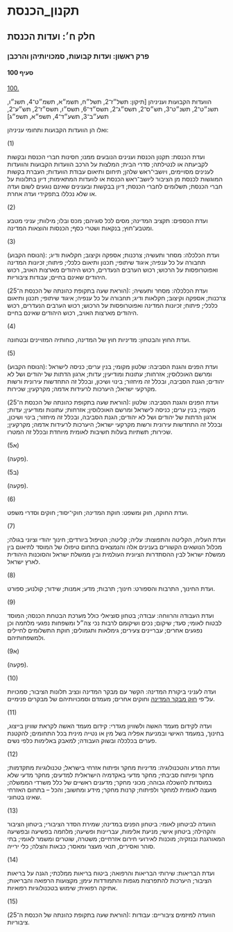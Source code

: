 # תקנון_הכנסת

## חלק ח׳: ועדות הכנסת

### פרק ראשון: ועדות קבועות, סמכויותיהן והרכבן

#### סעיף 100

[100.](https://he.wikisource.org/wiki/%D7%AA%D7%A7%D7%A0%D7%95%D7%9F_%D7%94%D7%9B%D7%A0%D7%A1%D7%AA#%D7%A1%D7%A2%D7%99%D7%A3_100)

הוועדות הקבועות ועניניהן [תיקון: תשל״ז־2, תשל״ח, תשמ״א, תשמ״ט־4, תשנ״ו, תשנ״ט־2, תשנ״ט־3, תש״ס־2, תשס״ג־2, תשס״ד־6, תשס״ו, תשס״ז־2, תש״ע־2, תשע״ב־3, תשע״ד־4, תשפ״א, תשפ״ג]

ואלו הן הוועדות הקבועות ותחומי עניניהן:

(1)

ועדת הכנסת: תקנון הכנסת וענינים הנובעים ממנו; חסינות חברי הכנסת ובקשות לקביעתה או לנטילתה; סדרי הבית; המלצות על הרכב הוועדות הקבועות והוועדות לענינים מסויימים, ויושבי־ראש שלהן; תיחום ותיאום עבודת הוועדות; העברת בקשות המוגשות לכנסת מן הציבור ליושב־ראש הכנסת או לוועדות המתאימות; דיון בתלונות על חברי הכנסת; תשלומים לחברי הכנסת; דיון בבקשות ובענינים שאינם נוגעים לשום ועדה או שלא נכללו בתפקידי ועדה אחרת.

(2)

ועדת הכספים: תקציב המדינה; מסים לכל סוגיהם; מכס ובלו; מילוות; עניני מטבע ומטבע־חוץ; בנקאות ושטרי כסף; הכנסות והוצאות המדינה.

(3)

(הנוסח הקבוע): ועדת הכלכלה: מסחר ותעשיה; צרכנות; אספקה וקיצוב; חקלאות ודיג; תחבורה על כל ענפיה; איגוד שיתופי; תכנון ותיאום כלכלי; פיתוח; זכיונות המדינה ואפוטרופסות על הרכוש; רכוש הערבים הנעדרים, רכוש היהודים מארצות האויב, רכוש היהודים שאינם בחיים; עבודות ציבוריות.

(הוראת שעה בתקופת כהונתה של הכנסת ה־25): ועדת הכלכלה: מסחר ותעשיה; צרכנות; אספקה וקיצוב; חקלאות ודיג; תחבורה על כל ענפיה; איגוד שיתופי; תכנון ותיאום כלכלי; פיתוח; זכיונות המדינה ואפוטרופסות על הרכוש; רכוש הערבים הנעדרים, רכוש היהודים מארצות האויב, רכוש היהודים שאינם בחיים.

(4)

ועדת החוץ והבטחון: מדיניות חוץ של המדינה, כוחותיה המזויינים ובטחונה.

(5)

(הנוסח הקבוע): ועדת הפנים והגנת הסביבה: שלטון מקומי; בנין ערים; כניסה לישראל ומרשם האוכלוסין; אזרחות; עתונות ומודיעין; עדות; ארגון הדתות של יהודים ושל לא יהודים; הגנת הסביבה, ובכלל זה מיחזור; בינוי ושיכון, ובכלל זה התחדשות עירונית ורשות מקרקעי ישראל; היערכות לרעידות אדמה; מקרקעין; שכירות.

(הוראת שעה בתקופת כהונתה של הכנסת ה־25): ועדת הפנים והגנת הסביבה: שלטון מקומי; בנין ערים; כניסה לישראל ומרשם האוכלוסין; אזרחות; עתונות ומודיעין; עדות; ארגון הדתות של יהודים ושל לא יהודים; הגנת הסביבה, ובכלל זה מיחזור; בינוי ושיכון, ובכלל זה התחדשות עירונית ורשות מקרקעי ישראל; היערכות לרעידות אדמה; מקרקעין; שכירות; תשתיות בעלות חשיבות לאומית מיוחדת ובכלל זה המטרו.

(5א)

(פקעה).

(5ב)

(פקעה).

(6)

ועדת החוקה, חוק ומשפט: חוקת המדינה; חוקי־יסוד; חוקים וסדרי משפט.

(7)

ועדת העליה, הקליטה והתפוצות: עליה; קליטה; הטיפול ביורדים; חינוך יהודי וציוני בגולה; מכלול הנושאים הקשורים בענינים אלה והנמצאים בתחום טיפולו של המוסד לתיאום בין ממשלת ישראל לבין ההסתדרות הציונית העולמית ובין ממשלת ישראל והסוכנות היהודית לארץ ישראל.

(8)

ועדת החינוך, התרבות והספורט: חינוך; תרבות; מדע; אמנות; שידור; קולנוע; ספורט.

(9)

ועדת העבודה והרווחה: עבודה; בטחון סוציאלי כולל מערכת הבטחת הכנסה; המוסד לבטוח לאומי; סעד; שיקום; נכים ושיקומם לרבות נכי צה״ל ומשפחות נפגעי מלחמה וכן נפגעים אחרים; עבריינים צעירים; גימלאות ותגמולים; חוקת התשלומים לחיילים ולמשפחותיהם.

(9א)

(פקעה).

(10)

ועדה לעניני ביקורת המדינה: הקשר עם מבקר המדינה ונציב תלונות הציבור; סמכויות על־פי [חוק מבקר המדינה](https://he.wikisource.org/wiki/%D7%97%D7%95%D7%A7_%D7%9E%D7%91%D7%A7%D7%A8_%D7%94%D7%9E%D7%93%D7%99%D7%A0%D7%94 "חוק מבקר המדינה") וחוקים אחרים; מעמדם וסמכויותיהם של מבקרים פנימיים.

(11)

ועדה לקידום מעמד האשה ולשוויון מגדרי: קידום מעמד האשה לקראת שוויון בייצוג, בחינוך, במעמד האישי ובמניעת אפליה בשל מין או נטייה מינית בכל התחומים; להקטנת פערים בכלכלה ובשוק העבודה; למאבק באלימות כלפי נשים.

(12)

ועדת המדע והטכנולוגיה: מדיניות מחקר ופיתוח אזרחי בישראל; טכנולוגיות מתקדמות; מחקר ופיתוח סביבתי; מחקר מדעי באקדמיה הישראלית למדעים; מחקר מדעי שלא במוסדות להשכלה גבוהה; מכוני מחקר; מדענים ראשיים של כלל משרדי הממשלה; מועצה לאומית למחקר ולפיתוח; קרנות מחקר; מידע ומחשוב; והכל – בתחום האזרחי שאינו בטחוני.

(13)

הוועדה לביטחון לאומי: ביטחון הפנים במדינה; שמירת הסדר הציבורי; ביטחון הציבור והקהילה; ביטחון אישי; מניעת אלימות, עבריינות ופשיעה; מלחמה בפשיעה ובפשיעה המאורגנת ובנזקיה; מוכנות לאירועי חירום אזרחיים; משטרה, שוטרים ומשמר לאומי; בתי סוהר ואסירים, תנאי מעצר ומאסר; כבאות והצלה; כלי ירייה.

(14)

ועדת הבריאות: שירותי הבריאות והרפואה; ביטוח בריאות ממלכתי; הגנה על בריאות הציבור; היערכות להתפרצות מגפות והתמודדות עימן; מקצועות הרפואה והבריאות; אתיקה רפואית; שימוש בטכנולוגיות רפואיות.

(15)

(הוראת שעה בתקופת כהונתה של הכנסת ה־25): הוועדה למיזמים ציבוריים: עבודות ציבוריות.